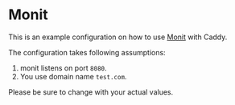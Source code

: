 # Monit

This is an example configuration on how to use [Monit](https://mmonit.com/monit/) with Caddy.

The configuration takes following assumptions:

1. monit listens on port `8080`.
2. You use domain name `test.com`.

Please be sure to change with your actual values.
